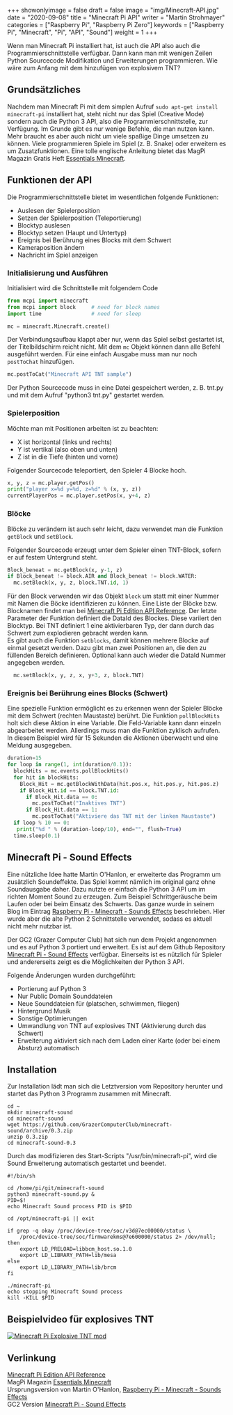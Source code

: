+++
showonlyimage = false
draft = false
image = "img/Minecraft-API.jpg"
date = "2020-09-08"
title = "Minecraft Pi API"
writer = "Martin Strohmayer"
categories = ["Raspberry Pi", "Raspberry Pi Zero"]
keywords = ["Raspberry Pi", "Minecraft", "Pi", "API", "Sound"]
weight = 1
+++

Wenn man Minecraft Pi installiert hat, ist auch die API also auch die Programmierschnittstelle verfügbar. Dann kann man mit wenigen Zeilen Python Sourcecode Modifikation und Erweiterungen programmieren. Wie wäre zum Anfang mit dem hinzufügen von explosivem TNT?
<!--more-->


## Grundsätzliches

Nachdem man Minecraft Pi mit dem simplen Aufruf ``sudo apt-get install minecraft-pi`` installiert hat, steht nicht nur das Spiel (Creative Mode) sondern auch die Python 3 API, also die Programmierschnittstelle, zur Verfügung. Im Grunde gibt es nur wenige Befehle, die man nutzen kann. Mehr braucht es aber auch nicht um viele spaßige Dinge umsetzen zu können. Viele programmieren Spiele im Spiel (z. B. Snake) oder erweitern es um Zusatzfunktionen. 
Eine tolle englische Anleitung bietet das MagPi Magazin Gratis Heft [Essentials Minecraft](https://magpi.raspberrypi.org/books/essentials-minecraft-v1). 

## Funktionen der API

Die Programmierschnittstelle bietet im wesentlichen folgende Funktionen:

  * Auslesen der Spielerposition
  * Setzen der Spielerposition (Teleportierung)
  * Blocktyp auslesen
  * Blocktyp setzen (Haupt und Untertyp)
  * Ereignis bei Berührung eines Blocks mit dem Schwert
  * Kameraposition ändern
  * Nachricht im Spiel anzeigen

### Initialisierung und Ausführen

Initialisiert wird die Schnittstelle mit folgendem Code

```python
from mcpi import minecraft
from mcpi import block     # need for block names
import time                # need for sleep

mc = minecraft.Minecraft.create()
```

Der Verbindungsaufbau klappt aber nur, wenn das Spiel selbst gestartet ist, der Titelbildschirm reicht nicht. Mit dem ``mc`` Objekt können dann alle Befehl ausgeführt werden. Für eine einfach Ausgabe muss man nur noch ``postToChat`` hinzufügen.

```python
mc.postToCat("Minecraft API TNT sample")
```

Der Python Sourcecode muss in eine Datei gespeichert werden, z. B. tnt.py und  mit dem Aufruf "python3 tnt.py" gestartet werden.
 

### Spielerposition

Möchte man mit Positionen arbeiten ist zu beachten:
  * X ist horizontal (links und rechts)
  * Y ist vertikal (also oben und unten)
  * Z ist in die Tiefe (hinten und vorne) 

Folgender Sourcecode teleportiert, den Spieler 4 Blocke hoch. 

```python
x, y, z = mc.player.getPos()
print("player x=%d y=%d, z=%d" % (x, y, z))
currentPlayerPos = mc.player.setPos(x, y+4, z)
```
   

### Blöcke

Blöcke zu verändern ist auch sehr leicht, dazu verwendet man die Funktion ``getBlock`` und ``setBlock``.

Folgender Sourcecode erzeugt unter dem Spieler einen TNT-Block, sofern er auf festem Untergrund steht. 

```python
Block_beneat = mc.getBlock(x, y-1, z)
if Block_beneat != block.AIR and Block_beneat != block.WATER:
  mc.setBlock(x, y, z, block.TNT.id, 1)
```

Für den Block verwenden wir das Objekt ``block`` um statt mit einer Nummer mit Namen die Böcke identifizieren zu können. Eine Liste der Blöcke bzw. Blocknamen findet man bei [Minecraft Pi Edition API Reference](https://pimylifeup.com/minecraft-pi-edition-api-reference/). Der letzte Parameter der Funktion definiert die DataId des Blockes. Diese variiert den Blocktyp. Bei TNT definiert 1 eine aktivierbaren Typ, der dann durch das Schwert zum explodieren gebracht werden kann.  
Es gibt auch die Funktion ``setblocks``, damit können mehrere Blocke auf einmal gesetzt werden. Dazu gibt man zwei Positionen an, die den zu füllenden Bereich definieren. Optional kann auch wieder die DataId Nummer angegeben werden. 

```python
  mc.setBlock(x, y, z, x, y+3, z, block.TNT)
```
   

### Ereignis bei Berührung eines Blocks (Schwert)

Eine spezielle Funktion ermöglicht es zu erkennen wenn der Spieler Blöcke mit dem Schwert (rechten Maustaste) berührt.
Die Funktion ``pollBlockHits`` holt sich diese Aktion in eine Variable. Die Feld-Variable kann dann einzeln abgearbeitet werden.
Allerdings muss man die Funktion zyklisch aufrufen. In diesem Beispiel wird für 15 Sekunden die Aktionen überwacht und eine Meldung ausgegeben. 

```python
duration=15
for loop in range(1, int(duration/0.1)):
  blockHits = mc.events.pollBlockHits()
  for hit in blockHits:
    Block_Hit = mc.getBlockWithData(hit.pos.x, hit.pos.y, hit.pos.z)
    if Block_Hit.id == block.TNT.id:
      if Block_Hit.data == 0:
        mc.postToChat("Inaktives TNT")
      if Block_Hit.data == 1:
        mc.postToChat("Aktiviere das TNT mit der linken Maustaste")
  if loop % 10 == 0:
   print("%d " % (duration-loop/10), end="", flush=True)
  time.sleep(0.1)
```



## Minecraft Pi - Sound Effects

Eine nützliche Idee hatte Martin O'Hanlon, er erweiterte das Programm um zusätzlich Soundeffekte. Das Spiel kommt nämlich im original ganz ohne Soundausgabe daher. Dazu nutzte er einfach die Python 3 API um im richten Moment Sound zu erzeugen. Zum Beispiel Schrittgeräusche beim Laufen oder bei beim Einsatz des Schwerts. Das ganze wurde in seinem Blog im Eintrag [Raspberry Pi - Minecraft - Sounds Effects](https://www.stuffaboutcode.com/2013/06/raspberry-pi-minecraft-sounds-effects.html) beschrieben. Hier wurde aber die alte Python 2 Schnittstelle verwendet, sodass es aktuell nicht mehr nutzbar ist.

Der GC2 (Grazer Computer Club) hat sich nun dem Projekt angenommen und es auf Python 3 portiert und erweitert. Es ist auf dem Github Repository [Minecraft Pi - Sound Effects](https://github.com/GrazerComputerClub/minecraft-sound) verfügbar. Einerseits ist es nützlich für Spieler und andererseits zeigt es die Möglichkeiten der Python 3 API.

Folgende Änderungen wurden durchgeführt:

  * Portierung auf Python 3
  * Nur Public Domain Sounddateien
  * Neue Sounddateien für (platschen, schwimmen, fliegen)
  * Hintergrund Musik
  * Sonstige Optimierungen 
  * Umwandlung von TNT auf explosives TNT (Aktivierung durch das Schwert)
  * Erweiterung aktiviert sich nach dem Laden einer Karte (oder bei einem Absturz) automatisch 


## Installation

Zur Installation lädt man sich die Letztversion vom Repository herunter und startet das Python 3 Programm zusammen mit Minecraft. 

```
cd ~
mkdir minecraft-sound
cd minecraft-sound
wget https://github.com/GrazerComputerClub/minecraft-sound/archive/0.3.zip
unzip 0.3.zip
cd minecraft-sound-0.3
```

Durch das modifizieren des Start-Scripts "/usr/bin/minecraft-pi", wird die Sound Erweiterung automatisch gestartet und beendet.

```
#!/bin/sh

cd /home/pi/git/minecraft-sound
python3 minecraft-sound.py &
PID=$! 
echo Minecraft Sound process PID is $PID

cd /opt/minecraft-pi || exit

if grep -q okay /proc/device-tree/soc/v3d@7ec00000/status \
	/proc/device-tree/soc/firmwarekms@7e600000/status 2> /dev/null; then
	export LD_PRELOAD=libbcm_host.so.1.0
	export LD_LIBRARY_PATH=lib/mesa
else
	export LD_LIBRARY_PATH=lib/brcm
fi

./minecraft-pi
echo stopping Minecraft Sound process
kill -KILL $PID
```


## Beispielvideo für explosives TNT 

[![Minecraft Pi Explosive TNT mod](http://img.youtube.com/vi/iVHuY5olYWo/0.jpg)](https://www.youtube.com/watch?v=iVHuY5olYWo)

## Verlinkung

[Minecraft Pi Edition API Reference](https://pimylifeup.com/minecraft-pi-edition-api-reference/)  
MagPi Magazin [Essentials Minecraft](https://magpi.raspberrypi.org/books/essentials-minecraft-v1)  
Ursprungsversion von Martin O'Hanlon, [Raspberry Pi - Minecraft - Sounds Effects](https://www.stuffaboutcode.com/2013/06/raspberry-pi-minecraft-sounds-effects.html)  
GC2 Version [Minecraft Pi - Sound Effects](https://github.com/GrazerComputerClub/minecraft-sound) 

